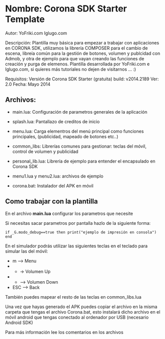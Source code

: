 Nombre: Corona SDK Starter Template
===================================

Autor: YoFriki.com Iglugo.com

Descripción: Plantilla muy básica para empezar a trabajar con aplicaciones en CORONA SDK, utilizamos la librería COMPOSER para el cambio de escena, libreía común para la gestión de botones, volumen y publcidad con Admob, y otra de ejemplo para que vayan creando las funciones de creación y purga de elemenos. Plantilla desarrollada por YoFriki.com e Iglugo.com, si quieres más tutoriales no dejen de visitarnos ... :)

Requisitos: Versión de Corona SDK Starter (gratuita) build:  v2014.2189
Ver: 2.0 
Fecha: Mayo 2014

Archivos:
---------

- main.lua: Configuración de parametros generales de la aplicación
- splash.lua: Pantallazo de creditos de inicio
- menu.lua: Carga elementros del menú principal como funciones principales, (publicidad, mapeado de botones etc..)
- common_libs: Librerías comunes para gestionar: teclas del móvil, control de volumen y publicidad

- personal_lib.lua: Librería de ejemplo para entender el encapsulado en Corona SDK
- menu1.lua y menu2.lua: archivos de ejemplo
- corona.bat: Instalador del APK en móvil

Como trabajar con la plantilla
------------------------------

En el archivo **main.lua** configurar los parametros que necesite

Si necesitas sacar parametros por pantalla hazlo de la siguiente forma:

    if _G.modo_debug==true then	print("ejemplo de impresión en consola") end

En el simulador podrás utilizar las siguientes teclas en el teclado para simular las del móvil:
- m --> Menu
- + -> Volumen Up
- - --> Volumen Down
- ESC --> Back

También puedes mapear el resto de las teclas en common_libs.lua

Una vez que hayas generado el APK puedes copiar el archivo en la misma carpeta que tengas el archivo Corona.bat, esto instalará dicho archivo en el móvil android que tengas conectado al ordenador por USB (necesario Android SDK)

Para más información lee los comentarios en los archivos






